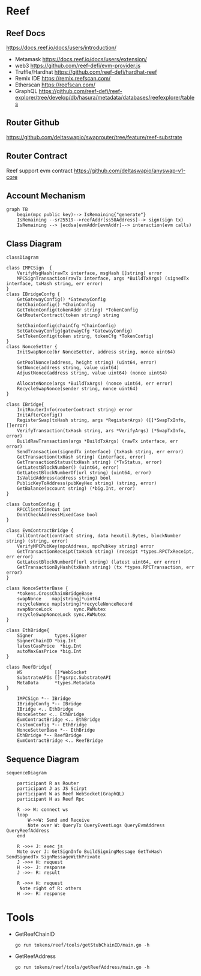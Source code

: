 # Reef 

## Reef Docs
https://docs.reef.io/docs/users/introduction/

- Metamask
  https://docs.reef.io/docs/users/extension/
- web3
  https://github.com/reef-defi/evm-provider.js
- Truffle/Hardhat
  https://github.com/reef-defi/hardhat-reef
- Remix IDE
  https://remix.reefscan.com/
- Etherscan
  https://reefscan.com/
- GraphQL
https://github.com/reef-defi/reef-explorer/tree/develop/db/hasura/metadata/databases/reefexplorer/tables

## Router Github
https://github.com/deltaswapio/swaprouter/tree/feature/reef-substrate

## Router Contract
Reef support evm contract
https://github.com/deltaswapio/anyswap-v1-core


## Account Mechanism
```mermaid
graph TB
    begin(mpc public key)--> IsRemaining{"generate"}
    IsRemaining --sr25519-->reefAddr[ss58Address]--> sign(sign tx)
    IsRemaining --> |ecdsa|evmAddr[evmAddr]--> interaction(evm calls)
```
## Class Diagram
```mermaid
classDiagram

class IMPCSign  {
	VerifyMsgHash(rawTx interface, msgHash []string) error
	MPCSignTransaction(rawTx interface, args *BuildTxArgs) (signedTx interface, txHash string, err error)
}
class IBridgeConfg {
	GetGatewayConfig() *GatewayConfig
	GetChainConfig() *ChainConfig
	GetTokenConfig(tokenAddr string) *TokenConfig
	GetRouterContract(token string) string

	SetChainConfig(chainCfg *ChainConfig)
	SetGatewayConfig(gatewayCfg *GatewayConfig)
	SetTokenConfig(token string, tokenCfg *TokenConfig)
}
class NonceSetter {
	InitSwapNonce(br NonceSetter, address string, nonce uint64)

	GetPoolNonce(address, height string) (uint64, error)
	SetNonce(address string, value uint64)
	AdjustNonce(address string, value uint64) (nonce uint64)

	AllocateNonce(args *BuildTxArgs) (nonce uint64, err error)
	RecycleSwapNonce(sender string, nonce uint64)
}

class IBridge{
    InitRouterInfo(routerContract string) error
	InitAfterConfig()
	RegisterSwap(txHash string, args *RegisterArgs) ([]*SwapTxInfo, []error)
	VerifyTransaction(txHash string, ars *VerifyArgs) (*SwapTxInfo, error)
	BuildRawTransaction(args *BuildTxArgs) (rawTx interface, err error)
	SendTransaction(signedTx interface) (txHash string, err error)
	GetTransaction(txHash string) (interface, error)
	GetTransactionStatus(txHash string) (*TxStatus, error)
	GetLatestBlockNumber() (uint64, error)
	GetLatestBlockNumberOf(url string) (uint64, error)
	IsValidAddress(address string) bool
	PublicKeyToAddress(pubKeyHex string) (string, error)
	GetBalance(account string) (*big.Int, error)
}

class CustomConfig {
	RPCClientTimeout int
	DontCheckAddressMixedCase bool
}

class EvmContractBridge {
	CallContract(contract string, data hexutil.Bytes, blockNumber string) (string, error)
	VerifyMPCPubKey(mpcAddress, mpcPubkey string) error
	GetTransactionReceipt(txHash string) (receipt *types.RPCTxReceipt, err error)
	GetLatestBlockNumberOf(url string) (latest uint64, err error)
	GetTransactionByHash(txHash string) (tx *types.RPCTransaction, err error)
}

class NonceSetterBase {
	*tokens.CrossChainBridgeBase
	swapNonce    map[string]*uint64
	recycleNonce map[string]*recycleNonceRecord
	swapNonceLock        sync.RWMutex
	recycleSwapNonceLock sync.RWMutex
}

class EthBridge{
    Signer        types.Signer
	SignerChainID *big.Int
	latestGasPrice  *big.Int
	autoMaxGasPrice *big.Int
}

class ReefBridge{
    WS            []*WebSocket
	SubstrateAPIs []*gsrpc.SubstrateAPI
	MetaData      *types.Metadata
}

    IMPCSign *-- IBridge
    IBridgeConfg *-- IBridge
    IBridge <.. EthBridge
    NonceSetter <.. EthBridge
    EvmContractBridge <.. EthBridge
    CustomConfig *-- EthBridge
    NonceSetterBase *-- EthBridge
    EthBridge *-- ReefBridge
    EvmContractBridge <.. ReefBridge

```
## Sequence Diagram 

```mermaid
sequenceDiagram

    participant R as Router 
    participant J as JS Scirpt
    participant W as Reef WebSocket(GraphQL)
    participant H as Reef Rpc
    
    R ->> W: connect ws
    loop 
        W->>W: Send and Receive
        Note over W: QueryTx QueryEventLogs QueryEvmAddress QueryReefAddress
    end

    R ->>+ J: exec js
    Note over J: GetSignInfo BuildSigningMessage GetTxHash SendSignedTx SignMessageWithPrivate 
    J ->>+ H: request
    H ->>- J: response
    J ->>- R: result

    R ->>+ H: request
     Note right of R: others
    H ->>- R: response
```

# Tools
- GetReefChainID
  ```
  go run tokens/reef/tools/getStubChainID/main.go -h
  ```
- GetReefAddress
   ```
  go run tokens/reef/tools/getReefAddress/main.go -h
  ```